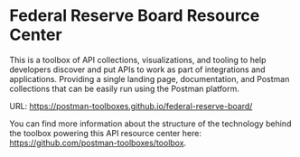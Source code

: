 # Federal Reserve Board Resource Center
This is a toolbox of API collections, visualizations, and tooling to help developers discover and put APIs to work as part of integrations and applications. Providing a single landing page, documentation, and Postman collections that can be easily run using the Postman platform.

URL: https://postman-toolboxes.github.io/federal-reserve-board/

You can find more information about the structure of the technology behind the toolbox powering this API resource center here: https://github.com/postman-toolboxes/toolbox.
